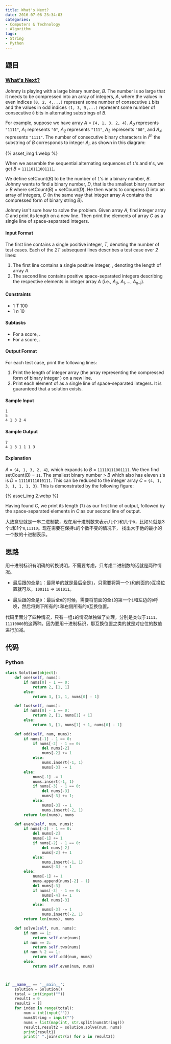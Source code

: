 ```yaml
---
title: What's Next?
date: 2016-07-06 23:34:03
categories:
- Computers & Technology
- Algorithm
tags:
- String
- Python
---
```

## 题目

### [What's Next?](https://www.hackerrank.com/challenges/whats-next)
Johnny is playing with a large binary number, *B*. The number is so large that it needs to be compressed into an array 
of integers, *A*, where the values in even indices `(0, 2, 4,...)` represent some number of consecutive `1` bits and 
the values in odd indices `(1, 3, 5,...)` represent some number of consecutive `0` bits in alternating substrings of *B*.

For example, suppose we have array *A* = `{4, 1, 3, 2, 4}`. *A<sub>0</sub>* represents `"1111"`, *A<sub>1</sub>* 
represents `"0"`, *A<sub>2</sub>* represents `"111"`, *A<sub>3</sub>* represents `"00"`, and *A<sub>4</sub>* represents 
`"1111"`. The number of consecutive binary characters in *i<sup>th</sup>* the substring of *B* corresponds to integer 
*A<sub>i</sub>*, as shown in this diagram:

{% asset_img 1.webp %}

When we assemble the sequential alternating sequences of `1`'s and `0`'s, we get *B* = `11110111001111`.

We define setCount(*B*) to be the number of `1`'s in a binary number, *B*. Johnny wants to find a binary number, *D*, 
that is the smallest binary number > *B* where setCount(*B*) = setCount(*D*). He then wants to compress *D* into an 
array of integers, *C* (in the same way that integer array *A* contains the compressed form of binary string *B*).

Johnny isn't sure how to solve the problem. Given array *A*, find integer array *C* and print its length on a new line. 
Then print the elements of array *C* as a single line of space-separated integers.

<!--more-->

#### Input Format
The first line contains a single positive integer, *T*, denoting the number of test cases. Each of the *2T* subsequent 
lines describes a test case over *2* lines:

1. The first line contains a single positive integer, , denoting the length of array *A*.
2. The second line contains  positive space-separated integers describing the respective elements in integer array *A* 
   (i.e., *A<sub>0</sub>*, *A<sub>1</sub>*,..., *A<sub>n-1</sub>*).

#### Constraints
- 1 *T* 100
- 1 *n* 10

#### Subtasks
- For a  score, .
- For a  score, .

#### Output Format
For each test case, print the following  lines:

1. Print the length of integer array  (the array representing the compressed form of binary integer ) on a new line.
2. Print each element of  as a single line of space-separated integers.
It is guaranteed that a solution exists.

#### Sample Input
```Plaintext
1
5
4 1 3 2 4
```

#### Sample Output
```Plaintext
7
4 1 3 1 1 1 3
```

#### Explanation
*A* = `{4, 1, 3, 2, 4}`, which expands to *B* = `11110111001111`. We then find setCount(B) = `11`. The smallest binary 
number > *B* which also has eleven `1`'s is *D* = `11110111010111`. This can be reduced to the integer array *C* 
= `{4, 1, 3, 1, 1, 1, 3}`. This is demonstrated by the following figure:

{% asset_img 2.webp %}

Having found *C*, we print its length (`7`) as our first line of output, followed by the space-separated elements in 
*C* as our second line of output.

大致意思就是一串二进制数，现在用十进制数来表示几个`1`和几个`0`，比如`31`就是3个`1`和1个`0`,`11110`。现在需要在保持`1`的个数不变的情况下，
找出大于他的最小的一个数的十进制表示。

## 思路
用十进制标识有明确的转换说明，不需要考虑，只考虑二进制数的话就是两种情况。

- 最后跟的全是`1`：最简单的就是最后全是`1`，只需要将第一个`1`和前面的`0`互换位置就可以，`100111` => `101011`。

- 最后跟的全是`0`：最后全`0`的时候，需要将前面的全`1`的第一个`1`和左边的`0`呼唤，然后将剩下所有的`1`和右侧所有的`0`互换位置。

代码里面分了四种情况，只有一组`1`的情况单独做了处理，分别是类似于`1111`、`11110000`的这两种。因为要用十进制标识，那互换位置之类的就是对应位的数值进行加减。

## 代码

### Python
```Python
class Solution(object):
    def one(self, nums):
        if nums[0] - 1 == 0:
            return 2, [1, 1]
        else:
            return 3, [1, 1, nums[0] - 1]

    def two(self, nums):
        if nums[0] - 1 == 0:
            return 2, [1, nums[1] + 1]
        else:
            return 3, [1, nums[1] + 1, nums[0] - 1]

    def odd(self, num, nums):
        if nums[-1] - 1 == 0:
            if nums[-2] - 1 == 0:
                del nums[-2]
                nums[-2] += 1
            else:
                nums.insert(-1, 1)
                nums[-3] -= 1
        else:
            nums[-1] -= 1
            nums.insert(-1, 1)
            if nums[-3] - 1 == 0:
                del nums[-3]
                nums[-3] += 1;
            else:
                nums[-3] -= 1
                nums.insert(-2, 1)
        return len(nums), nums

    def even(self, num, nums):
        if nums[-2] - 1 == 0:
            del nums[-2]
            nums[-1] += 1
            if nums[-2] - 1 == 0:
                del nums[-2]
                nums[-2] += 1
            else:
                nums.insert(-1, 1)
                nums[-3] -= 1
        else:
            nums[-1] += 1
            nums.append(nums[-2] - 1)
            del nums[-3]
            if nums[-3] - 1 == 0:
                nums[-4] += 1
                del nums[-3]
            else:
                nums[-3] -= 1
                nums.insert(-2, 1)
        return len(nums), nums

    def solve(self, num, nums):
        if num == 1:
            return self.one(nums)
        if num == 2:
            return self.two(nums)
        if num % 2 == 1:
            return self.odd(num, nums)
        else:
            return self.even(num, nums)



if __name__ == '__main__':
    solution = Solution()
    total = int(input(""))
    result1 = 0
    result2 = []
    for index in range(total):
        num = int(input(""))
        numsString = input("")
        nums = list(map(int, str.split(numsString)))
        result1,result2 = solution.solve(num, nums)
        print(result1)
        print(" ".join(str(x) for x in result2))
```